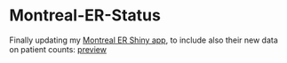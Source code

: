 # Montreal-ER-Status

Finally updating my [Montreal ER Shiny app](https://github.com/jlomako/Montreal-ER), to include also their new data on patient counts: <a href="jlomako.shinyapps.io/test/">preview</a>
